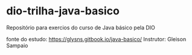 # dio-trilha-java-basico
Repositório para exercios do curso de Java básico pela DIO

fonte do estudo:
<https://glysns.gitbook.io/java-basico/>
Instrutor: Gleison Sampaio
